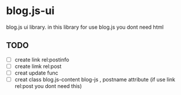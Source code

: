 # blog.js-ui

blog.js ui library. in this library for use blog.js you dont need html

## TODO

- [ ] create link rel:postinfo
- [ ] create limk rel:post
- [ ] creat update func
- [ ] creat class blog.js-content blog-js , postname attribute (if use link rel:post you dont need this)
